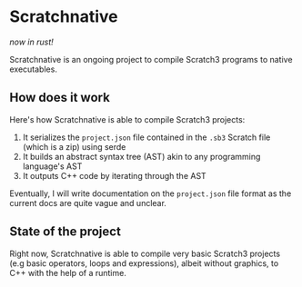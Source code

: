 # Scratchnative

_now in rust!_

Scratchnative is an ongoing project to compile Scratch3 programs to native executables.

## How does it work

Here's how Scratchnative is able to compile Scratch3 projects:

1. It serializes the `project.json` file contained in the `.sb3` Scratch file (which is a zip) using serde
2. It builds an abstract syntax tree (AST) akin to any programming language's AST
3. It outputs C++ code by iterating through the AST

Eventually, I will write documentation on the `project.json` file format as the current docs are quite vague and unclear.

## State of the project

Right now, Scratchnative is able to compile very basic Scratch3 projects (e.g basic operators, loops and expressions), albeit without graphics, to C++ with the help of a runtime.
